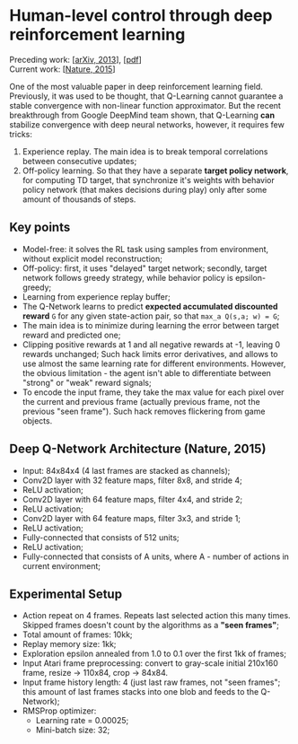 # Human-level control through deep reinforcement learning

Preceding work: [[arXiv, 2013](https://arxiv.org/abs/1312.5602)], [[pdf](https://arxiv.org/pdf/1312.5602.pdf)]  
Current work: [[Nature, 2015](http://www.nature.com/nature/journal/v518/n7540/full/nature14236.html)]


One of the most valuable paper in deep reinforcement learning field. Previously, it was used to be thought, that Q-Learning cannot guarantee a stable convergence with non-linear function approximator. But the recent breakthrough from Google DeepMind team shown, that Q-Learning **can** stabilize convergence with deep neural networks, however, it requires few tricks:
  1. Experience replay. The main idea is to break temporal correlations between consecutive updates;
  2. Off-policy learning. So that they have a separate **target policy network**, for computing TD target, that synchronize it's weights with behavior policy network (that makes decisions during play) only after some amount of thousands of steps.
  
## Key points
  - Model-free: it solves the RL task using samples from environment, without explicit model reconstruction;
  - Off-policy: first, it uses "delayed" target network; secondly, target network follows greedy strategy, while behavior policy is epsilon-greedy;
  - Learning from experience replay buffer;
  - The Q-Network learns to predict **expected accumulated discounted reward** `G` for any given state-action pair, so that `max_a Q(s,a; w) = G`;
  - The main idea is to minimize during learning the error between target reward and predicted one;
  - Clipping positive rewards at 1 and all negative rewards at -1, leaving 0 rewards unchanged; Such hack limits error derivatives, and allows to use almost the same learning rate for different environments. However, the obvious limitation - the agent isn't able to differentiate between "strong" or "weak" reward signals;
  - To encode the input frame, they take the max value for each pixel over the current and previous frame (actually previous frame, not the previous "seen frame"). Such hack removes flickering from game objects.

## Deep Q-Network Architecture (Nature, 2015)
  - Input: 84x84x4 (4 last frames are stacked as channels);
  - Conv2D layer with 32 feature maps, filter 8x8, and stride 4;
  - ReLU activation;
  - Conv2D layer with 64 feature maps, filter 4x4, and stride 2;
  - ReLU activation;
  - Conv2D layer with 64 feature maps, filter 3x3, and stride 1;
  - ReLU activation;
  - Fully-connected that consists of 512 units;
  - ReLU activation;
  - Fully-connected that consists of A units, where A - number of actions in current environment;
  
## Experimental Setup
  - Action repeat on 4 frames. Repeats last selected action this many times. Skipped frames doesn't count by the algorithms as a **"seen frames"**;
  - Total amount of frames: 10kk;
  - Replay memory size: 1kk;
  - Exploration epsilon annealed from 1.0 to 0.1 over the first 1kk of frames;
  - Input Atari frame preprocessing: convert to gray-scale initial 210x160 frame, resize -> 110x84, crop -> 84x84.
  - Input frame history length: 4 (just last raw frames, not "seen frames"; this amount of last frames stacks into one blob and feeds to the Q-Network);
  - RMSProp optimizer: 
    - Learning rate = 0.00025;
    - Mini-batch size: 32;
